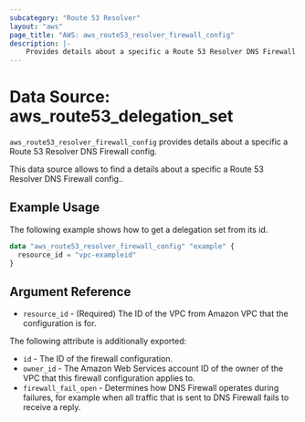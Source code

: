 ```yaml
---
subcategory: "Route 53 Resolver"
layout: "aws"
page_title: "AWS: aws_route53_resolver_firewall_config"
description: |-
    Provides details about a specific a Route 53 Resolver DNS Firewall config.
---
```


# Data Source: aws_route53_delegation_set

`aws_route53_resolver_firewall_config` provides details about a specific a Route 53 Resolver DNS Firewall config.

This data source allows to find a details about a specific a Route 53 Resolver DNS Firewall config..

## Example Usage

The following example shows how to get a delegation set from its id.

```terraform
data "aws_route53_resolver_firewall_config" "example" {
  resource_id = "vpc-exampleid"
}
```

## Argument Reference


* `resource_id` - (Required) The ID of the VPC from Amazon VPC that the configuration is for.

The following attribute is additionally exported:

* `id` - The ID of the firewall configuration.
* `owner_id` - The Amazon Web Services account ID of the owner of the VPC that this firewall configuration applies to.
* `firewall_fail_open` - Determines how DNS Firewall operates during failures, for example when all traffic that is sent to DNS Firewall fails to receive a reply.
